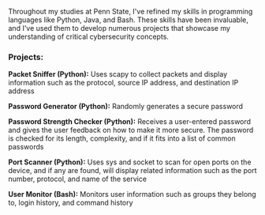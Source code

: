 Throughout my studies at Penn State, I've refined my skills in programming languages like Python, Java, and Bash. These skills have been invaluable, and I've used them to develop numerous projects that showcase my understanding of critical cybersecurity concepts.


### Projects:
**Packet Sniffer (Python):** Uses scapy to collect packets and display information such as the protocol, source IP address, and destination IP address

**Password Generator (Python):** Randomly generates a secure password

**Password Strength Checker (Python):** Receives a user-entered password and gives the user feedback on how to make it more secure. The password is checked for its length, complexity, and if it fits into a list of common passwords

**Port Scanner (Python):** Uses sys and socket to scan for open ports on the device, and if any are found, will display related information such as the port number, protocol, and name of the service

**User Monitor (Bash):** Monitors user information such as groups they belong to, login history, and command history
